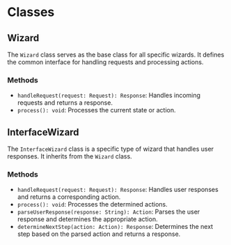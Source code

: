 

# Classes


## Wizard

The `Wizard` class serves as the base class for all specific wizards. It defines the common interface for handling requests and processing actions.

### Methods

- `handleRequest(request: Request): Response`: Handles incoming requests and returns a response.
- `process(): void`: Processes the current state or action.

## InterfaceWizard

The `InterfaceWizard` class is a specific type of wizard that handles user responses. It inherits from the `Wizard` class.

### Methods

- `handleRequest(request: Request): Response`: Handles user responses and returns a corresponding action.
- `process(): void`: Processes the determined actions.
- `parseUserResponse(response: String): Action`: Parses the user response and determines the appropriate action.
- `determineNextStep(action: Action): Response`: Determines the next step based on the parsed action and returns a response.

